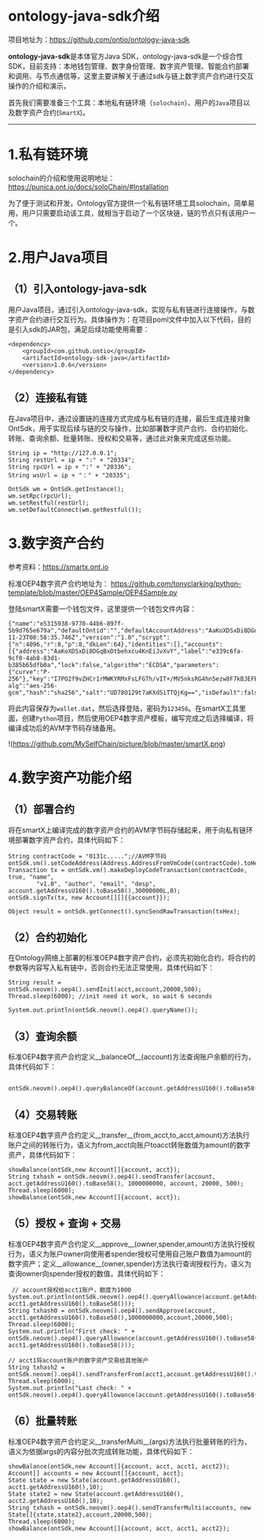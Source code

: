 ontology-java-sdk介绍
======


项目地址为：https://github.com/ontio/ontology-java-sdk

**ontology-java-sdk**是本体官方Java SDK，ontology-java-sdk是一个综合性SDK，目前支持：本地钱包管理、数字身份管理、数字资产管理、智能合约部署和调用、与节点通信等，这里主要讲解关于通过sdk与链上数字资产合约进行交互操作的介绍和演示，

首先我们需要准备三个工具：本地私有链环境（`solochain`）、用户的`Java`项目以及数字资产合约(`SmartX`)。

---


1.私有链环境
======

solochain的介绍和使用说明地址：https://punica.ont.io/docs/soloChain/#Installation

为了便于测试和开发，Ontology官方提供一个私有链环境工具solochain，简单易用，用户只需要启动该工具，就相当于启动了一个区块链，链的节点只有该用户一个。


2.用户Java项目
======
（1）引入ontology-java-sdk
------
用户Java项目，通过引入ontology-java-sdk，实现与私有链进行连接操作，与数字资产合约进行交互行为。具体操作为：在项目poml文件中加入以下代码，目的是引入sdk的JAR包，满足后续功能使用需要：
	
	<dependency>
    	<groupId>com.github.ontio</groupId>
   		<artifactId>ontology-sdk-java</artifactId>
    	<version>1.0.6</version>
	</dependency>

（2）连接私有链
------
在Java项目中，通过设置链的连接方式完成与私有链的连接，最后生成连接对象OntSdk，用于实现后续与链的交与操作，比如部署数字资产合约、合约初始化、转账、查询余额、批量转账、授权和交易等，通过此对象来完成这些功能。
   
	String ip = "http://127.0.0.1";
    String restUrl = ip + ":" + "20334";
    String rpcUrl = ip + ":" + "20336";
    String wsUrl = ip + "：" + "20335";

    OntSdk wm = OntSdk.getInstance();
    wm.setRpc(rpcUrl);
    wm.setRestful(restUrl);
    wm.setDefaultConnect(wm.getRestful());


3.数字资产合约
======
参考资料：https://smartx.ont.io

标准OEP4数字资产合约地址为：  https://github.com/tonyclarking/python-template/blob/master/OEP4Sample/OEP4Sample.py

登陆smartX需要一个钱包文件，这里提供一个钱包文件内容：
	
	{"name":"e5315938-9770-44b6-897f-5b9d765e679a","defaultOntid":"","defaultAccountAddress":"AaKoXDSxDi8DGqBxDtbehxcu4KnEiJvXvY","createTime":"2018-11-23T08:58:35.746Z","version":"1.0","scrypt":{"n":4096,"r":8,"p":8,"dkLen":64},"identities":[],"accounts":[{"address":"AaKoXDSxDi8DGqBxDtbehxcu4KnEiJvXvY","label":"e339c6fa-9cf0-4ab8-83d1-b385b65dfb0a","lock":false,"algorithm":"ECDSA","parameters":{"curve":"P-256"},"key":"I7PO2f9vZHCr1rMWKYRMxFsLFGTh/vIT+/MV5nksRG4hn5ezw8F7kBJEFEMXbDXL","enc-alg":"aes-256-gcm","hash":"sha256","salt":"UD78O129t7aKXdSiTTQjKg==","isDefault":false,"publicKey":"0320c963f95026b6cdd17f2b6679689fea235894d4c8a3a48069e1c97561591a56","signatureScheme":"SHA256withECDSA"}],"extra":null}
将此内容保存为`wallet.dat`，然后选择登陆，密码为`123456`。在smartX工具里面，创建`Python`项目，然后使用OEP4数字资产模板，编写完成之后选择编译，将编译成功后的AVM字节码存储备用。

!(https://github.com/MySelfChain/picture/blob/master/smartX.png)


4.数字资产功能介绍
======

（1）部署合约
------
将在smartX上编译完成的数字资产合约的AVM字节码存储起来，用于向私有链环境部署数字资产合约，具体代码如下：

    String contractCode = "0131c.....";//AVM字节码
    ontSdk.vm().setCodeAddress(Address.AddressFromVmCode(contractCode).toHexString());
    Transaction tx = ontSdk.vm().makeDeployCodeTransaction(contractCode, true, "name",
            "v1.0", "author", "email", "desp", account.getAddressU160().toBase58(),30000000L,0);
    ontSdk.signTx(tx, new Account[][]{{account}});

    Object result = ontSdk.getConnect().syncSendRawTransaction(txHex);



（2）合约初始化
------
在Ontology网络上部署的标准OEP4数字资产合约，必须先初始化合约，将合约的参数等内容写入私有链中，否则合约无法正常使用，具体代码如下：

    String result = ontSdk.neovm().oep4().sendInit(acct,account,20000,500);
    Thread.sleep(6000); //init need it work, so wait 6 seconds

    System.out.println(ontSdk.neovm().oep4().queryName());


（3）查询余额
------
标准OEP4数字资产合约定义__balanceOf__(account)方法查询账户余额的行为，具体代码如下：

      ontSdk.neovm().oep4().queryBalanceOf(account.getAddressU160().toBase58())


（4）交易转账
------
标准OEP4数字资产合约定义__transfer__(from_acct,to_acct,amount)方法执行账户之间的转账行为，语义为from_acct向账户toacct转账数值为amount的数字资产，具体代码如下：

    showBalance(ontSdk,new Account[]{account, acct});
    String txhash = ontSdk.neovm().oep4().sendTransfer(account, acct.getAddressU160().toBase58(), 1000000000, account, 20000, 500);
    Thread.sleep(6000);
    showBalance(ontSdk,new Account[]{account, acct});



（5）授权 + 查询 + 交易
------
标准OEP4数字资产合约定义__approve__(owner,spender,amount)方法执行授权行为，语义为账户owner向使用者spender授权可使用自己账户数值为amount的数字资产；定义__allowance__(owner,spender)方法执行查询授权行为，语义为查询owner向spender授权的数值，具体代码如下：
    
	 // account授权给acct1账户，额度为1000
    System.out.println(ontSdk.neovm().oep4().queryAllowance(account.getAddressU160().toBase58(), acct1.getAddressU160().toBase58()));
    String txhash0 = ontSdk.neovm().oep4().sendApprove(account, acct1.getAddressU160().toBase58(),1000000000,account,20000,500);
    Thread.sleep(6000);
    System.out.println("First check: " + ontSdk.neovm().oep4().queryAllowance(account.getAddressU160().toBase58(), acct1.getAddressU160().toBase58()));

    // acct1将account账户的数字资产交易给其他账户
    String txhash2 = ontSdk.neovm().oep4().sendTransferFrom(acct1,account.getAddressU160().toBase58(),acct1.getAddressU160().toBase58(),1000000000,account,20000,500);
    Thread.sleep(6000);
    System.out.println("Last check: " + ontSdk.neovm().oep4().queryAllowance(account.getAddressU160().toBase58(),acct1.getAddressU160().toBase58()));



（6）批量转账
------
标准OEP4数字资产合约定义__transferMulti__(args)方法执行批量转账的行为，语义为依据args的内容分批次完成转账功能，具体代码如下：
   
    showBalance(ontSdk,new Account[]{account, acct, acct1, acct2});
    Account[] accounts = new Account[]{account, acct};
    State state = new State(account.getAddressU160(), acct1.getAddressU160(),10);
    State state2 = new State(account.getAddressU160(), acct2.getAddressU160(),10);
    String txhash = ontSdk.neovm().oep4().sendTransferMulti(accounts, new State[]{state,state2},account,20000,500);
    Thread.sleep(6000);
    showBalance(ontSdk,new Account[]{account, acct, acct1, acct2});
   


